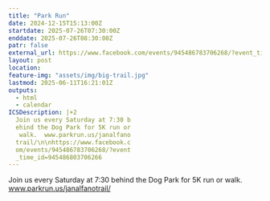```yaml
---
title: "Park Run"
date: 2024-12-15T15:13:00Z
startdate: 2025-07-26T07:30:00Z
enddate: 2025-07-26T08:30:00Z
patr: false
external_url: https://www.facebook.com/events/945486783706268/?event_time_id=945486803706266
layout: post
location: 
feature-img: "assets/img/big-trail.jpg"
lastmod: 2025-06-11T16:21:01Z
outputs:
  - html
  - calendar
ICSDescription: |+2
  Join us every Saturday at 7:30 b  ehind the Dog Park for 5K run or   walk.  www.parkrun.us/janalfano  trail/\n\nhttps://www.facebook.c  om/events/945486783706268/?event  _time_id=945486803706266
---
```


Join us every Saturday at 7&#58;30 behind the Dog Park for 5K run or walk.  www.parkrun.us/janalfanotrail/<br>
  <br>
  

